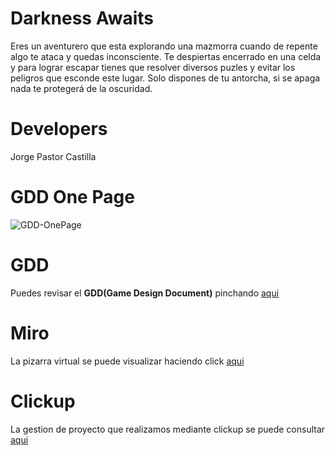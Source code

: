 # Darkness Awaits
Eres un aventurero que esta explorando una mazmorra cuando de repente algo te ataca y quedas inconsciente. Te despiertas encerrado en una celda y para lograr escapar tienes que resolver diversos puzles y evitar los peligros que esconde este lugar. Solo dispones de tu antorcha, si se apaga nada te protegerá de la oscuridad.

# Developers
Jorge Pastor Castilla

# GDD One Page
![GDD-OnePage](https://github.com/user-attachments/assets/5800848b-c764-4011-b726-441c958cc919)

# GDD
Puedes revisar el <strong>GDD(Game Design Document)</strong> pinchando [aqui](https://docs.google.com/document/d/1fq3uH0CnSwTeOcetYajY5lM4wu0VIHTcELKEfHzrDVo/edit?usp=sharing)

# Miro
La pizarra virtual se puede visualizar haciendo click [aqui](https://miro.com/app/board/uXjVLIDAago=/?share_link_id=481179023191)
# Clickup
La gestion de proyecto que realizamos mediante clickup se puede consultar [aqui](https://app.clickup.com/9012405433/v/s/90121754985)
